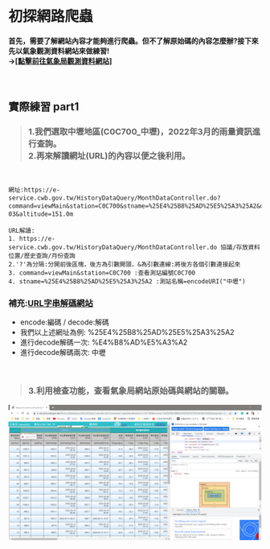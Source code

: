 # 初探網路爬蟲
#### 首先，需要了解網站內容才能夠進行爬蟲。但不了解原始碼的內容怎麼辦?接下來先以氣象觀測資料網站來做練習! <br> ->[[點擊前往氣象局觀測資料網站]](https://e-service.cwb.gov.tw/HistoryDataQuery/index.jsp)

<p><br></p>

 ## 實際練習 part1
> ### 1.我們選取中壢地區(C0C700_中壢)，2022年3月的雨量資訊進行查詢。<br>2.再來解讀網址(URL)的內容以便之後利用。

<p><br></p>

``` 
網址:https://e-service.cwb.gov.tw/HistoryDataQuery/MonthDataController.do?command=viewMain&station=C0C700&stname=%25E4%25B8%25AD%25E5%25A3%25A2&datepicker=2022-03&altitude=151.0m 

URL解讀:
1. https://e-service.cwb.gov.tw/HistoryDataQuery/MonthDataController.do 協議/存放資料位置/歷史查詢/月份查詢
2.'?'為分隔:分開前後區塊，後方為引數開頭，&為引數連線:將後方各個引數連接起來
3. command=viewMain&station=C0C700 :查看測站編號C0C700
4. stname=%25E4%25B8%25AD%25E5%25A3%25A2 :測站名稱=encodeURI("中壢")
```
### 補充:[URL字串解碼網站](https://youtils.cc/urldecoder/zh-Hants)
+ encode:編碼 / decode:解碼 
+ 我們以上述網址為例: %25E4%25B8%25AD%25E5%25A3%25A2 
+ 進行decode解碼一次: %E4%B8%AD%E5%A3%A2
+ 進行decode解碼兩次: 中壢

<p><br></p>

> ### 3.利用檢查功能，查看氣象局網站原始碼與網站的關聯。
<p align="center"><img src="https://raw.githubusercontent.com/luoyan109/web-crawler/main/image/%E6%AA%A2%E6%9F%A5.PNG" width=750px></p>

